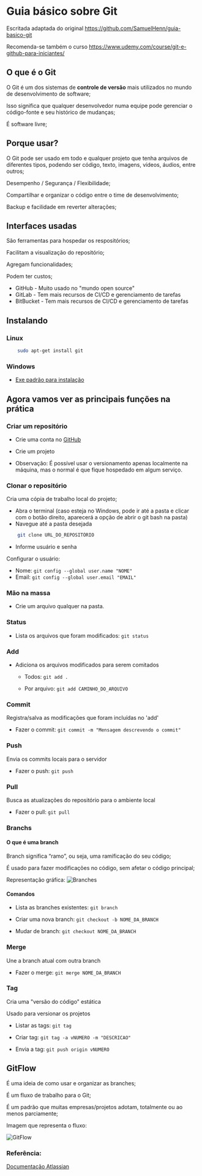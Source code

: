 # Guia básico sobre Git

Escritada adaptada do original https://github.com/SamuelHenn/guia-basico-git

Recomenda-se também o curso https://www.udemy.com/course/git-e-github-para-iniciantes/

## O que é o Git

O Git é um dos sistemas de **controle de versão** mais utilizados no mundo de desenvolvimento de software;

Isso significa que qualquer desenvolvedor numa equipe pode gerenciar o código-fonte e seu histórico de mudanças;

É software livre;


## Porque usar?

O Git pode ser usado em todo e qualquer projeto que tenha arquivos de diferentes tipos, podendo ser código, texto, imagens, vídeos, áudios, entre outros;

Desempenho / Segurança / Flexibilidade;

Compartilhar e organizar o código entre o time de desenvolvimento;

Backup e facilidade em reverter alterações;


## Interfaces usadas

São ferramentas para hospedar os respositórios;

Facilitam a visualização do repositório;

Agregam funcionalidades;

Podem ter custos;

- GitHub - Muito usado no "mundo open source"
- GitLab - Tem mais recursos de CI/CD e gerenciamento de tarefas
- BitBucket - Tem mais recursos de CI/CD e gerenciamento de tarefas


## Instalando

### Linux 

```bash
	sudo apt-get install git
```

### Windows

- [Exe padrão para instalação](https://git-scm.com/download/win)


## Agora vamos ver as principais funções na prática


### Criar um repositório

* Crie uma conta no [GitHub](https://github.com/)

* Crie um projeto

* Observação: É possível usar o versionamento apenas localmente na máquina, mas o normal é que fique hospedado em algum serviço.


### Clonar o repositório


Cria uma cópia de trabalho local do projeto;

* Abra o terminal (caso esteja no Windows, pode ir até a pasta e clicar com o botão direito, aparecerá a opção de abrir o git bash na pasta)
* Navegue até a pasta desejada
```bash
	git clone URL_DO_REPOSITÓRIO
```
* Informe usuário e senha

Configurar o usuário:
- Nome: ```git config --global user.name "NOME"```
- Email: ```git config --global user.email "EMAIL"```

### Mão na massa

- Crie um arquivo qualquer na pasta.

### Status

- Lista os arquivos que foram modificados: ```git status```

### Add

- Adiciona os arquivos modificados para serem comitados

	- Todos: ```git add .```


	- Por arquivo: ```git add CAMINHO_DO_ARQUIVO```


### Commit

Registra/salva as modificações que foram incluídas no 'add'

- Fazer o commit: ```git commit -m "Mensagem descrevendo o commit"```


### Push

Envia os commits locais para o servidor

- Fazer o push: ```git push```


### Pull

Busca as atualizações do repositório para o ambiente local

- Fazer o pull: ```git pull```


### Branchs

#### O que é uma branch

Branch significa “ramo”, ou seja, uma ramificação do seu código;

É usado para fazer modificações no código, sem afetar o código principal;

Representação gráfica:
![Branches](https://lh4.googleusercontent.com/hDZ7C2NQmOEeApDyPXFfjEfJyyIcmI8AfA8m-8loF8I2QKNrn4_Mw_IQKzoyj7O6SoKi2h6vTrKwZV5GL2uTJKSx_Kz8hSEpLAuhp7R_kpUYlW4H0oQbM34zo3fOZDtFU2PPtPr3)


#### Comandos

- Lista as branches existentes: ```git branch```

- Criar uma nova branch: ```git checkout -b NOME_DA_BRANCH```

- Mudar de branch: ```git checkout NOME_DA_BRANCH```


### Merge

Une a branch atual com outra branch

- Fazer o merge: ```git merge NOME_DA_BRANCH```


### Tag

Cria uma "versão do código" estática

Usado para versionar os projetos

- Listar as tags: ```git tag```

- Criar tag: ```git tag -a vNUMERO -m "DESCRICAO"```

- Envia a tag: ```git push origin vNUMERO```



## GitFlow

É uma ideia de como usar e organizar as branches;

É um fluxo de trabalho para o Git;

É um padrão que muitas empresas/projetos adotam, totalmente ou ao menos parciamente;

Imagem que representa o fluxo:

![GitFlow](https://lh3.googleusercontent.com/70jaEZnESXQ6SssU5uI4yO62JBz6xq2sNrrz8bW_ap2CuWUaQlbKs3j6NyRJnvcvYwAugkW8WzNJX21dZ2SMd9O_1TTpKZT-FsBkYSPy4rUSpJSo2C-WPTaLc2jQ8ancyj1TetXQ)


### Referência:
[Documentação Atlassian](https://www.atlassian.com/br/git/tutorials/what-is-version-control)

